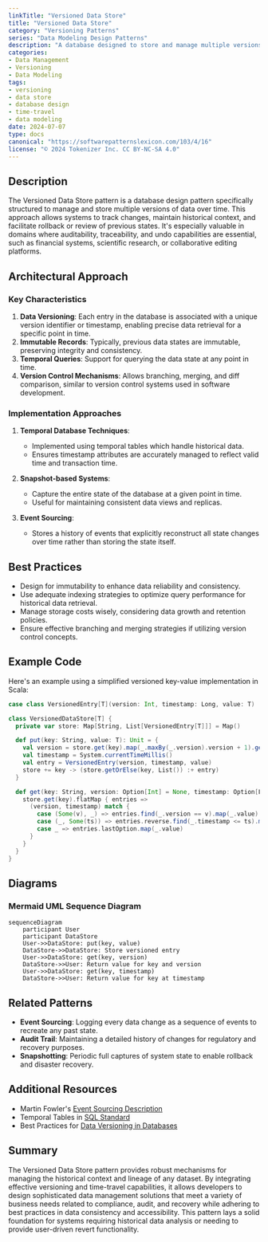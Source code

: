```yaml
---
linkTitle: "Versioned Data Store"
title: "Versioned Data Store"
category: "Versioning Patterns"
series: "Data Modeling Design Patterns"
description: "A database designed to store and manage multiple versions of data over time."
categories:
- Data Management
- Versioning
- Data Modeling
tags:
- versioning
- data store
- database design
- time-travel
- data modeling
date: 2024-07-07
type: docs
canonical: "https://softwarepatternslexicon.com/103/4/16"
license: "© 2024 Tokenizer Inc. CC BY-NC-SA 4.0"
---
```



## Description

The Versioned Data Store pattern is a database design pattern specifically structured to manage and store multiple versions of data over time. This approach allows systems to track changes, maintain historical context, and facilitate rollback or review of previous states. It's especially valuable in domains where auditability, traceability, and undo capabilities are essential, such as financial systems, scientific research, or collaborative editing platforms.

## Architectural Approach

### Key Characteristics

1. **Data Versioning**: Each entry in the database is associated with a unique version identifier or timestamp, enabling precise data retrieval for a specific point in time.
2. **Immutable Records**: Typically, previous data states are immutable, preserving integrity and consistency.
3. **Temporal Queries**: Support for querying the data state at any point in time.
4. **Version Control Mechanisms**: Allows branching, merging, and diff comparison, similar to version control systems used in software development.

### Implementation Approaches

1. **Temporal Database Techniques**: 
   - Implemented using temporal tables which handle historical data.
   - Ensures timestamp attributes are accurately managed to reflect valid time and transaction time.

2. **Snapshot-based Systems**: 
   - Capture the entire state of the database at a given point in time.
   - Useful for maintaining consistent data views and replicas.
   
3. **Event Sourcing**:
   - Stores a history of events that explicitly reconstruct all state changes over time rather than storing the state itself.

## Best Practices

- Design for immutability to enhance data reliability and consistency.
- Use adequate indexing strategies to optimize query performance for historical data retrieval.
- Manage storage costs wisely, considering data growth and retention policies.
- Ensure effective branching and merging strategies if utilizing version control concepts.
  
## Example Code

Here's an example using a simplified versioned key-value implementation in Scala:

```scala
case class VersionedEntry[T](version: Int, timestamp: Long, value: T)

class VersionedDataStore[T] {
  private var store: Map[String, List[VersionedEntry[T]]] = Map()

  def put(key: String, value: T): Unit = {
    val version = store.get(key).map(_.maxBy(_.version).version + 1).getOrElse(1)
    val timestamp = System.currentTimeMillis()
    val entry = VersionedEntry(version, timestamp, value)
    store += key -> (store.getOrElse(key, List()) :+ entry)
  }

  def get(key: String, version: Option[Int] = None, timestamp: Option[Long] = None): Option[T] = {
    store.get(key).flatMap { entries =>
      (version, timestamp) match {
        case (Some(v), _) => entries.find(_.version == v).map(_.value)
        case (_, Some(ts)) => entries.reverse.find(_.timestamp <= ts).map(_.value)
        case _ => entries.lastOption.map(_.value)
      }
    }
  }
}
```

## Diagrams

### Mermaid UML Sequence Diagram

```mermaid
sequenceDiagram
    participant User
    participant DataStore
    User->>DataStore: put(key, value)
    DataStore->>DataStore: Store versioned entry
    User->>DataStore: get(key, version)
    DataStore->>User: Return value for key and version
    User->>DataStore: get(key, timestamp)
    DataStore->>User: Return value for key at timestamp
```

## Related Patterns

- **Event Sourcing**: Logging every data change as a sequence of events to recreate any past state.
- **Audit Trail**: Maintaining a detailed history of changes for regulatory and recovery purposes.
- **Snapshotting**: Periodic full captures of system state to enable rollback and disaster recovery.

## Additional Resources

- Martin Fowler's [Event Sourcing Description](https://martinfowler.com/eaaDev/EventSourcing.html)
- Temporal Tables in [SQL Standard](https://en.wikipedia.org/wiki/SQL:2011#Temporal_tables)
- Best Practices for [Data Versioning in Databases](https://example.com)

## Summary

The Versioned Data Store pattern provides robust mechanisms for managing the historical context and lineage of any dataset. By integrating effective versioning and time-travel capabilities, it allows developers to design sophisticated data management solutions that meet a variety of business needs related to compliance, audit, and recovery while adhering to best practices in data consistency and accessibility. This pattern lays a solid foundation for systems requiring historical data analysis or needing to provide user-driven revert functionality.
